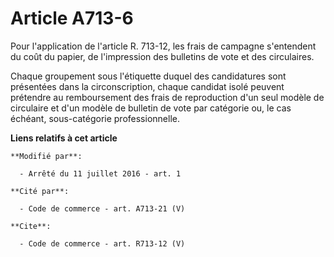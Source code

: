 # Article A713-6

Pour l'application de l'article R. 713-12, les frais de campagne s'entendent du coût du papier, de l'impression des bulletins
de vote et des circulaires. 

Chaque groupement sous l'étiquette duquel des candidatures sont présentées dans la circonscription, chaque candidat isolé
peuvent prétendre au remboursement des frais de reproduction d'un seul modèle de circulaire et d'un modèle de bulletin de
vote par catégorie ou, le cas échéant, sous-catégorie professionnelle.

**Liens relatifs à cet article**

	**Modifié par**:

	  - Arrêté du 11 juillet 2016 - art. 1

	**Cité par**:

	  - Code de commerce - art. A713-21 (V)

	**Cite**:

	  - Code de commerce - art. R713-12 (V)
